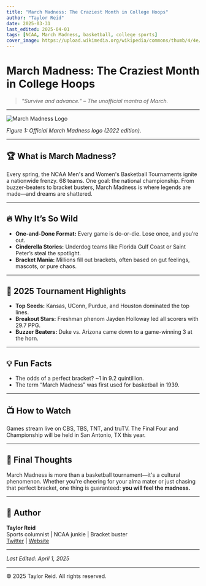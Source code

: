 ```yaml
---
title: "March Madness: The Craziest Month in College Hoops"
author: "Taylor Reid"
date: 2025-03-31
last_edited: 2025-04-01
tags: [NCAA, March Madness, basketball, college sports]
cover_image: https://upload.wikimedia.org/wikipedia/commons/thumb/4/4e/2022_March_Madness_logo.svg/1280px-2022_March_Madness_logo.svg.png
---
```


# March Madness: The Craziest Month in College Hoops

> _"Survive and advance." – The unofficial mantra of March._

---

![March Madness Logo](https://upload.wikimedia.org/wikipedia/commons/thumb/4/4e/2022_March_Madness_logo.svg/1280px-2022_March_Madness_logo.svg.png)

*Figure 1: Official March Madness logo (2022 edition).*

---

## 🏆 What is March Madness?

Every spring, the NCAA Men's and Women's Basketball Tournaments ignite a nationwide frenzy. 68 teams. One goal: the national championship. From buzzer-beaters to bracket busters, March Madness is where legends are made—and dreams are shattered.

---

## 🔥 Why It’s So Wild

- **One-and-Done Format:** Every game is do-or-die. Lose once, and you’re out.
- **Cinderella Stories:** Underdog teams like Florida Gulf Coast or Saint Peter’s steal the spotlight.
- **Bracket Mania:** Millions fill out brackets, often based on gut feelings, mascots, or pure chaos.

---

## 🏀 2025 Tournament Highlights

- **Top Seeds:** Kansas, UConn, Purdue, and Houston dominated the top lines.
- **Breakout Stars:** Freshman phenom Jayden Holloway led all scorers with 29.7 PPG.
- **Buzzer Beaters:** Duke vs. Arizona came down to a game-winning 3 at the horn.

---

## 💡 Fun Facts

- The odds of a perfect bracket? ~1 in 9.2 quintillion.
- The term “March Madness” was first used for basketball in 1939.

---

## 📺 How to Watch

Games stream live on CBS, TBS, TNT, and truTV. The Final Four and Championship will be held in San Antonio, TX this year.

---

## 🙌 Final Thoughts

March Madness is more than a basketball tournament—it's a cultural phenomenon. Whether you're cheering for your alma mater or just chasing that perfect bracket, one thing is guaranteed: **you will feel the madness.**

---

## 👤 Author

**Taylor Reid**  
Sports columnist | NCAA junkie | Bracket buster  
[Twitter](#) | [Website](#)

---

_Last Edited: April 1, 2025_

---

© 2025 Taylor Reid. All rights reserved.
